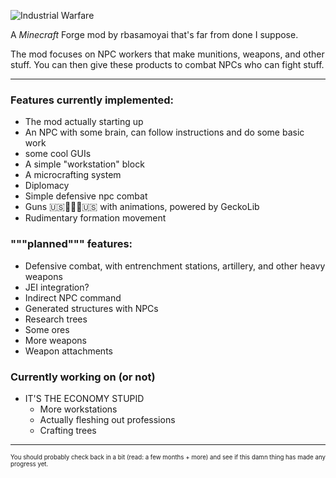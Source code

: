 ![Industrial Warfare](https://media.discordapp.net/attachments/782230627843833899/892236145763684382/image0.png "Logo, not the best ok?")
<!---
hey, if you notice that I used discord's image hosting for this, zip it, as I can't be bothered to put this somewhere else, mmkay?
will probably put it on somewhere like imgur later on but for now deal with it :trol:
--->

A *Minecraft* Forge mod by rbasamoyai that's far from done I suppose.

The mod focuses on NPC workers that make munitions, weapons, and
other stuff. You can then give these products to combat NPCs who
can fight stuff.

---

### Features currently implemented:
* The mod actually starting up
* An NPC with some brain, can follow instructions and do some basic work
* some cool GUIs
* A simple "workstation" block
* A microcrafting system
* Diplomacy
* Simple defensive npc combat
* Guns 🇺🇸🦅🦅🦅🇺🇸 with animations, powered by GeckoLib
* Rudimentary formation movement

### """planned""" features:
* Defensive combat, with entrenchment stations, artillery, and other heavy weapons
* JEI integration?
* Indirect NPC command
* Generated structures with NPCs
* Research trees
* Some ores
* More weapons
* Weapon attachments

### Currently working on (or not)
* IT'S THE ECONOMY STUPID
   * More workstations
   * Actually fleshing out professions
   * Crafting trees

---

<sub><sup>You should probably check back in a bit (read: a few months + more) and see if this damn thing has made any progress yet.</sup></sub>
